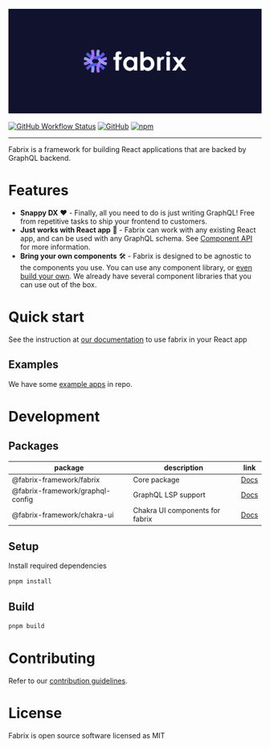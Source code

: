 ![cover](https://github.com/fabrix-framework/.github/blob/main/assets/cover.png)
  
[![GitHub Workflow Status](https://img.shields.io/github/actions/workflow/status/fabrix-framework/fabrix/ci-packages.yaml?branch=main)](https://github.com/honojs/hono/actions)
[![GitHub](https://img.shields.io/github/license/honojs/hono)](https://github.com/fabrix-framework/fabrix/blob/main/LICENSE)
[![npm](https://img.shields.io/npm/v/@fabrix-framework/fabrix?logo=nodedotjs)](https://www.npmjs.com/package/@fabrix-framework/fabrix)

<hr />

Fabrix is a framework for building React applications that are backed by GraphQL backend. 

# Features

* **Snappy DX** :heart: - Finally, all you need to do is just writing GraphQL! Free from repetitive tasks to ship your frontend to customers.
* **Just works with React app** :rocket: - Fabrix can work with any existing React app, and can be used with any GraphQL schema. See [Component API](https://fabrix-framework.github.io/docs/guides/component/) for more information.
* **Bring your own components** 🛠️ - Fabrix is designed to be agnostic to the components you use. You can use any component library, or [even build your own](https://fabrix-framework.github.io/docs/guides/component-registry/). We already have several component libraries that you can use out of the box.

# Quick start

See the instruction at [our documentation](https://fabrix-framework.github.io/docs/) to use fabrix in your React app

## Examples

We have some [example apps](./examples) in repo.

# Development

## Packages

| package                          | description                     | link                                        |
|----------------------------------|---------------------------------|---------------------------------------------|
| @fabrix-framework/fabrix         | Core package                    | [Docs](./packages/fabrix/README.md)         |
| @fabrix-framework/graphql-config | GraphQL LSP support             | [Docs](./packages/graphql-config/README.md) |
| @fabrix-framework/chakra-ui      | Chakra UI components for fabrix | [Docs](./packages/chakra-ui/README.md)      |

## Setup 

Install required dependencies

```bash
pnpm install
```

## Build

```bash
pnpm build
```

# Contributing

Refer to our [contribution guidelines](./CONTRIBUTING.md).

# License

Fabrix is open source software licensed as MIT
